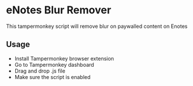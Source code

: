 # eNotes Blur Remover
This tampermonkey script will remove blur on paywalled content on Enotes

## Usage  
- Install Tampermonkey browser extension  
- Go to Tampermonkey dashboard  
- Drag and drop .js file  
- Make sure the script is enabled

